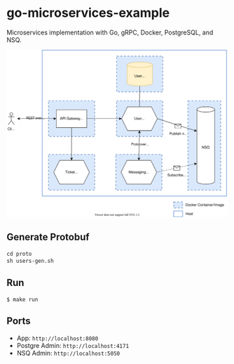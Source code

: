 # go-microservices-example

Microservices implementation with Go, gRPC, Docker, PostgreSQL, and NSQ.

![alt text](microservices.svg)

## Generate Protobuf
```
cd proto
sh users-gen.sh
```

## Run
```
$ make run
```

## Ports
- App: `http://localhost:8080`
- Postgre Admin: `http://localhost:4171`
- NSQ Admin: `http://localhost:5050`